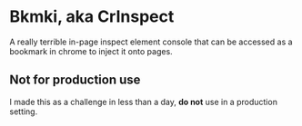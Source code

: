 # Bkmki, aka CrInspect

A really terrible in-page inspect element console that can be 
accessed as a bookmark in chrome to inject it onto pages.

## Not for production use

I made this as a challenge in less than a day, **do not** use
in a production setting.